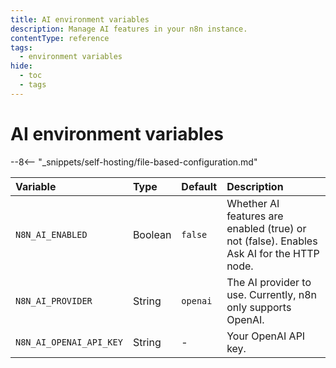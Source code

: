 ```yaml
---
title: AI environment variables
description: Manage AI features in your n8n instance.
contentType: reference
tags:
  - environment variables
hide:
  - toc
  - tags
---
```


# AI environment variables

--8<-- "_snippets/self-hosting/file-based-configuration.md"

| Variable | Type  | Default  | Description |
| :------- | :---- | :------- | :---------- |
| `N8N_AI_ENABLED` | Boolean | `false` | Whether AI features are enabled (true) or not (false). Enables Ask AI for the HTTP node.|
| `N8N_AI_PROVIDER` | String | `openai` | The AI provider to use. Currently, n8n only supports OpenAI. |
| `N8N_AI_OPENAI_API_KEY` | String | - | Your OpenAI API key. |

